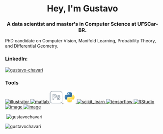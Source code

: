 <h1 align="center">Hey, I'm Gustavo</h1>
<h3 align="center">A data scientist and master's in Computer Science at UFSCar-BR.</h3>

PhD candidate on Computer Vision, Manifold Learning, Probability Theory, and Differential Geometry. 


<h3 align="left">LinkedIn:</h3>
<p align="left">
<a href="https://linkedin.com/in/gustavo-chavari" target="blank"><img align="center" src="https://raw.githubusercontent.com/rahuldkjain/github-profile-readme-generator/master/src/images/icons/Social/linked-in-alt.svg" alt="gustavo-chavari" height="30" width="40" /></a>
</p>

<h3 align="left">Tools</h3>
<p align="left"> <a href="https://www.adobe.com/in/products/illustrator.html" target="_blank"> <img src="https://www.vectorlogo.zone/logos/adobe_illustrator/adobe_illustrator-icon.svg" alt="illustrator" width="40" height="40"/> </a> <a href="https://www.mathworks.com/" target="_blank"> <img src="https://upload.wikimedia.org/wikipedia/commons/2/21/Matlab_Logo.png" alt="matlab" width="40" height="40"/> </a> <a href="https://www.photoshop.com/en" target="_blank"> <img src="https://raw.githubusercontent.com/devicons/devicon/master/icons/photoshop/photoshop-line.svg" alt="photoshop" width="40" height="40"/> </a> <a href="https://www.python.org" target="_blank"> <img src="https://raw.githubusercontent.com/devicons/devicon/master/icons/python/python-original.svg" alt="python" width="40" height="40"/> </a> <a href="https://scikit-learn.org/" target="_blank"> <img src="https://upload.wikimedia.org/wikipedia/commons/0/05/Scikit_learn_logo_small.svg" alt="scikit_learn" width="40" height="40"/> </a> <a href="https://www.tensorflow.org" target="_blank"> <img src="https://www.vectorlogo.zone/logos/tensorflow/tensorflow-icon.svg" alt="tensorflow" width="40" height="40"/> </a> <a href="https://www.rstudio.com/" target="_blank"> <img src="https://encrypted-tbn0.gstatic.com/images?q=tbn:ANd9GcSdAx5hTJjeIWJA7pmVzHinb2xC_GDI7OqCjw&s" alt="RStudio" width="40" height="40"> </a><a href="https://pytorch.org" target="_blank"> <img width="40" height="40" alt="image" src="https://www.vectorlogo.zone/logos/pytorch/pytorch-icon.svg" alt="pyTorch" /> </a> <a href="https://www.google.com/aclk?sa=L&ai=DChsSEwi_0tKj0YaQAxXYZ0gAHV2OEUwYACICCAEQARoCY2U&ae=2&co=1&ase=2&gclid=CjwKCAjwxfjGBhAUEiwAKWPwDvBw1Ij6uRNBTdtln-Fl3FBQcrkRwbn9qa1-czAjgBZH6SjvwqqsZhoCI0kQAvD_BwE&cid=CAASQ-Royf83mauw2Wc0GCvRTlty-B3wnGfZaDTi_DuuII1et6cSqjCnzyV9tODSEy4f_nUvK57oicO1ksNvnrrO4J4Ut7E&cce=2&category=acrcp_v1_71&sig=AOD64_0l3MnarJBAlmH_u7JcK7fgLyIVEg&q&nis=4&adurl&ved=2ahUKEwjqu8yj0YaQAxVNDbkGHbVBI9EQ0Qx6BAgLEAE" target="_blank"> <img width="40" height="40" alt="image" src="https://www.vectorlogo.zone/logos/pytorch/pytorch-icon.svg" alt="pyTorch" /> </a>


</p>

<p>&nbsp;<img align="center" src="https://github-readme-stats.vercel.app/api?username=gustavochavari&show_icons=true&locale=en" alt="gustavochavari" /></p>


<p align="left"> <img src="https://komarev.com/ghpvc/?username=gustavochavari&label=Profile%20views&color=0e75b6&style=flat" alt="gustavochavari" /> </p>
